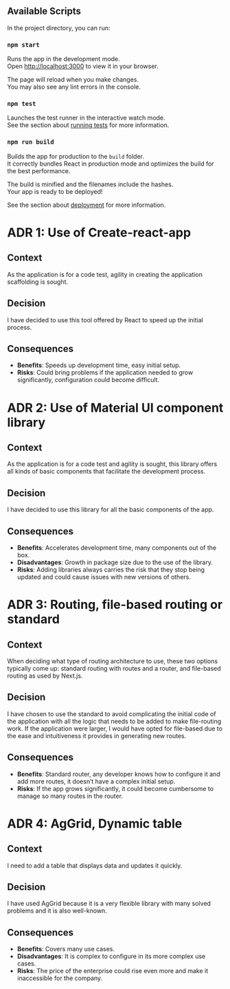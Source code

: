 ## Available Scripts

In the project directory, you can run:

### `npm start`

Runs the app in the development mode.\
Open [http://localhost:3000](http://localhost:3000) to view it in your browser.

The page will reload when you make changes.\
You may also see any lint errors in the console.

### `npm test`

Launches the test runner in the interactive watch mode.\
See the section about [running tests](https://facebook.github.io/create-react-app/docs/running-tests) for more information.

### `npm run build`

Builds the app for production to the `build` folder.\
It correctly bundles React in production mode and optimizes the build for the best performance.

The build is minified and the filenames include the hashes.\
Your app is ready to be deployed!

See the section about [deployment](https://facebook.github.io/create-react-app/docs/deployment) for more information.


# ADR 1: Use of Create-react-app

## Context
As the application is for a code test, agility in creating the application scaffolding is sought.

## Decision
I have decided to use this tool offered by React to speed up the initial process.

## Consequences
- **Benefits**: Speeds up development time, easy initial setup.
- **Risks**: Could bring problems if the application needed to grow significantly, configuration could become difficult.

# ADR 2: Use of Material UI component library

## Context
As the application is for a code test and agility is sought, this library offers all kinds of basic components that facilitate the development process.

## Decision
I have decided to use this library for all the basic components of the app.

## Consequences
- **Benefits**: Accelerates development time, many components out of the box.
- **Disadvantages**: Growth in package size due to the use of the library.
- **Risks**: Adding libraries always carries the risk that they stop being updated and could cause issues with new versions of others.

# ADR 3: Routing, file-based routing or standard

## Context
When deciding what type of routing architecture to use, these two options typically come up: standard routing with routes and a router, and file-based routing as used by Next.js.

## Decision
I have chosen to use the standard to avoid complicating the initial code of the application with all the logic that needs to be added to make file-routing work. If the application were larger, I would have opted for file-based due to the ease and intuitiveness it provides in generating new routes.

## Consequences
- **Benefits**: Standard router, any developer knows how to configure it and add more routes, it doesn’t have a complex initial setup.
- **Risks**: If the app grows significantly, it could become cumbersome to manage so many routes in the router.

# ADR 4: AgGrid, Dynamic table

## Context
I need to add a table that displays data and updates it quickly.

## Decision
I have used AgGrid because it is a very flexible library with many solved problems and it is also well-known.

## Consequences
- **Benefits**: Covers many use cases.
- **Disadvantages**: It is complex to configure in its more complex use cases.
- **Risks**: The price of the enterprise could rise even more and make it inaccessible for the company.